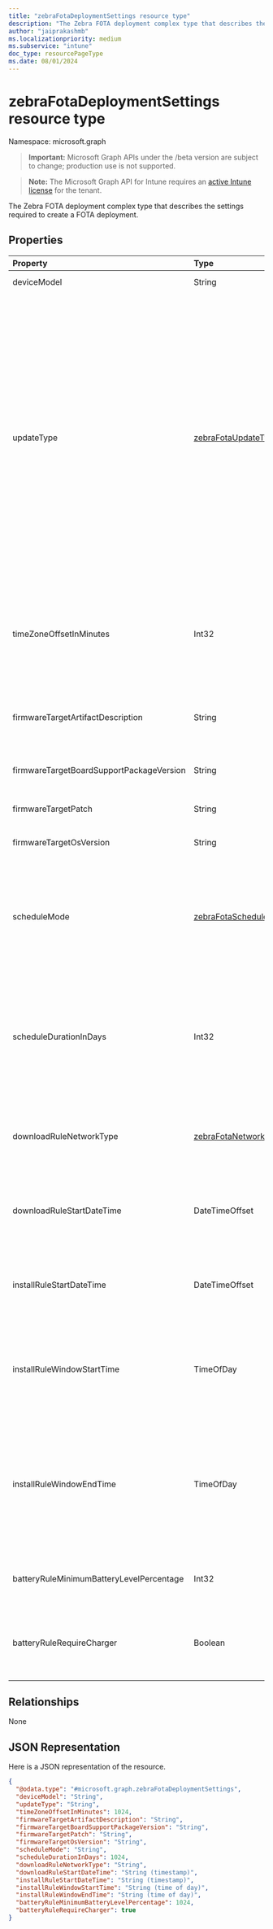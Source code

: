 ```yaml
---
title: "zebraFotaDeploymentSettings resource type"
description: "The Zebra FOTA deployment complex type that describes the settings required to create a FOTA deployment."
author: "jaiprakashmb"
ms.localizationpriority: medium
ms.subservice: "intune"
doc_type: resourcePageType
ms.date: 08/01/2024
---
```


# zebraFotaDeploymentSettings resource type

Namespace: microsoft.graph

> **Important:** Microsoft Graph APIs under the /beta version are subject to change; production use is not supported.

> **Note:** The Microsoft Graph API for Intune requires an [active Intune license](https://go.microsoft.com/fwlink/?linkid=839381) for the tenant.

The Zebra FOTA deployment complex type that describes the settings required to create a FOTA deployment.

## Properties
|Property|Type|Description|
|:---|:---|:---|
|deviceModel|String|Deploy update for devices with this model only.|
|updateType|[zebraFotaUpdateType](../resources/intune-androidfotaservice-zebrafotaupdatetype.md)|The deployment's update type. Possible values are custom, latest, and auto. When custom mode is set, the request must provide artifact values. When latest type is set, the latest released update becomes the target OS. If latest is specified, the firmware target values are not required. Note: latest may update the device to a new Android version. When the value is set to auto, the device always looks for the latest package available and tries to update whenever a new package is available. This continues until the admin cancels the auto update. While other modes return an ID starting with FOTA-x, auto mode returns an ID starting with AUTO-x. Possible values are: `custom`, `latest`, `auto`, `unknownFutureValue`.|
|timeZoneOffsetInMinutes|Int32|This attribute indicates the deployment time offset (e.g.`180` represents an offset of `+03:00`, and `-270` represents an offset of `-04:30`). The time offset is the time timezone where the devices are located. The deployment start and end data uses this timezone|
|firmwareTargetArtifactDescription|String|A description provided by Zebra for the the firmware artifact to update the device to (e.g.: `LifeGuard Update 120 (released 29-June-2022)`.|
|firmwareTargetBoardSupportPackageVersion|String|Deployment's Board Support Package (BSP. E.g.: '01.18.02.00'). Required only for custom update type.|
|firmwareTargetPatch|String|Target patch name (e.g.: 'U06'). Required only for custom update type.|
|firmwareTargetOsVersion|String|Target OS Version (e.g.: '8.1.0'). Required only for custom update type.|
|scheduleMode|[zebraFotaScheduleMode](../resources/intune-androidfotaservice-zebrafotaschedulemode.md)|Deployment installation schedule mode. Default is installNow. All scheduled deployments date and time are in the device’s timezone. For Install Now, the date and time are in UTC (same date and time anywhere in the world). Possible values are: `installNow`, `scheduled`, `unknownFutureValue`.|
|scheduleDurationInDays|Int32|Maximum 28 days. Default is 28 days. Sequence of dates are: 1) Download start date. 2) Install start date. 3) Schedule end date. If any of the values are not provided, the date provided in the preceding step of the sequence is used. If no values are provided, the string value of the current UTC is used.|
|downloadRuleNetworkType|[zebraFotaNetworkType](../resources/intune-androidfotaservice-zebrafotanetworktype.md)|Download network type as described in 'zebraFotaNetworkType'. Default: any. Possible values are: `any`, `wifi`, `cellular`, `wifiAndCellular`, `unknownFutureValue`.|
|downloadRuleStartDateTime|DateTimeOffset|Date and time in the device time zone when the download will start (e.g., `2018-07-25T10:20:32`). The default value is UTC now and the maximum is 10 days from deployment creation.|
|installRuleStartDateTime|DateTimeOffset|Date and time in device time zone when the install will start. Default - download startDate if configured, otherwise defaults to NOW. Ignored when deployment update type was set to auto.|
|installRuleWindowStartTime|TimeOfDay|Time of day (00:00:00 - 23:30:00) when installation should begin. The time is expressed in a 24-hour format, as hh:mm, and is in the device time zone. Default - 00:00:00. Respected for all values of update type, including AUTO.|
|installRuleWindowEndTime|TimeOfDay|Time of day after which the install cannot start. Possible range is 00:30:00 to 23:59:59. Should be greater than 'installRuleWindowStartTime' by 30 mins. The time is expressed in a 24-hour format, as hh:mm, and is in the device time zone. Default - 23:59:59. Respected for all values of update type, including AUTO.|
|batteryRuleMinimumBatteryLevelPercentage|Int32|Minimum battery level (%) required for both download and installation. Default: -1 (System defaults). Maximum is 100.|
|batteryRuleRequireCharger|Boolean|Flag indicating if charger is required. When set to false, the client can install updates whether the device is in or out of the charger. Applied only for installation. Defaults to false.|

## Relationships
None

## JSON Representation
Here is a JSON representation of the resource.
<!-- {
  "blockType": "resource",
  "@odata.type": "microsoft.graph.zebraFotaDeploymentSettings"
}
-->
``` json
{
  "@odata.type": "#microsoft.graph.zebraFotaDeploymentSettings",
  "deviceModel": "String",
  "updateType": "String",
  "timeZoneOffsetInMinutes": 1024,
  "firmwareTargetArtifactDescription": "String",
  "firmwareTargetBoardSupportPackageVersion": "String",
  "firmwareTargetPatch": "String",
  "firmwareTargetOsVersion": "String",
  "scheduleMode": "String",
  "scheduleDurationInDays": 1024,
  "downloadRuleNetworkType": "String",
  "downloadRuleStartDateTime": "String (timestamp)",
  "installRuleStartDateTime": "String (timestamp)",
  "installRuleWindowStartTime": "String (time of day)",
  "installRuleWindowEndTime": "String (time of day)",
  "batteryRuleMinimumBatteryLevelPercentage": 1024,
  "batteryRuleRequireCharger": true
}
```
